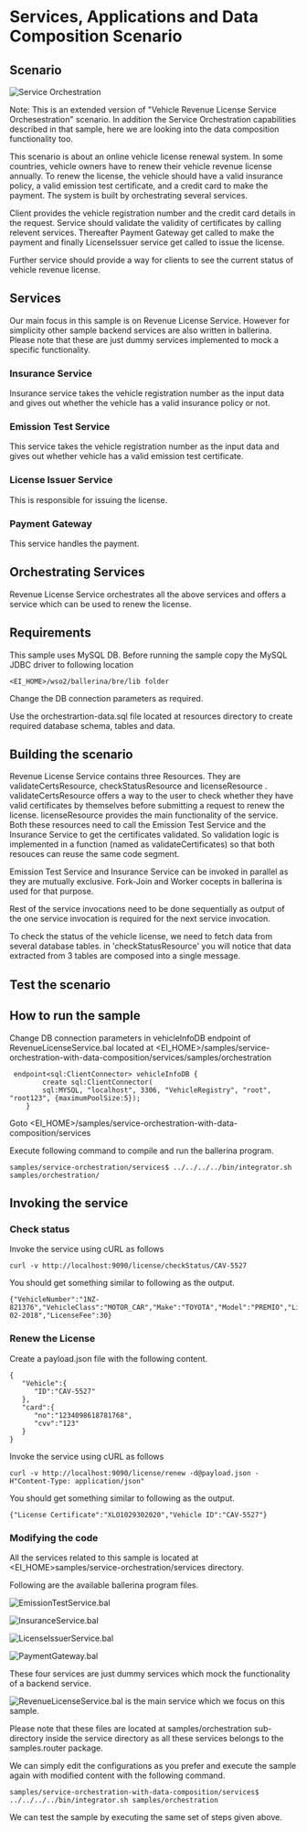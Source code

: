 # Services, Applications and Data Composition Scenario

## Scenario

![Service Orchestration](resources/orchestration-scenario.png "Service Orchestration")

Note:
This is an extended version of "Vehicle Revenue License Service Orchesestration" scenario.
In addition the Service Orchestration capabilities described in that sample,
here we are looking into the data composition functionality too.

This scenario is about an online vehicle license renewal system. 
In some countries, vehicle owners have to renew their vehicle revenue license annually. 
To renew the license, the vehicle should have a valid insurance policy, a valid emission test certificate, 
and a credit card to make the payment.
The system is built by orchestrating several services.

Client provides the vehicle registration number and the credit card details in the request.
Service should validate the validity of certificates by calling relevent services.
Thereafter Payment Gateway get called to make the payment and finally LicenseIssuer service get called to issue the license.

Further service should provide a way for clients to see the current status of vehicle revenue license.


## Services

Our main focus in this sample is on Revenue License Service. 
However for simplicity other sample backend services are also written in ballerina.
Please note that these are just dummy services implemented to mock a specific functionality.

### Insurance Service
Insurance service takes the vehicle registration number as the input data and gives out whether the vehicle has a valid insurance policy or not.

### Emission Test Service
This service takes the vehicle registration number as the input data and gives out whether vehicle has a valid emission test certificate.

### License Issuer Service

This is responsible for issuing the license.

### Payment Gateway
This service handles the payment.

## Orchestrating Services
Revenue License Service orchestrates all the above services and offers a service which can be used to renew the license.


## Requirements

This sample uses MySQL DB. Before running the sample copy the MySQL JDBC driver to following location
 ```
 <EI_HOME>/wso2/ballerina/bre/lib folder
 ```
Change the DB connection parameters as required.

Use the orchestrartion-data.sql file located at resources directory to create required database schema, tables and data.


## Building the scenario

Revenue License Service contains three Resources. They are validateCertsResource, checkStatusResource and licenseResource .
validateCertsResource offers a way to the user to check whether they have valid certificates by themselves before submitting a request to renew the license. 
licenseResource provides the main functionality of the service. 
Both these resources need to call the Emission Test Service and the Insurance Service to get the certificates validated.
So validation logic is implemented in a function (named as validateCertificates) so that both resouces can reuse the same code segment.

Emission Test Service and Insurance Service can be invoked in parallel as they are mutually exclusive.
 Fork-Join and Worker cocepts in ballerina is used for that purpose.

Rest of the service invocations need to be done sequentially as output of the one service invocation is required for the next service invocation.

To check the status of the vehicle license, we need to fetch data from several database tables.
in 'checkStatusResource' you will notice that data extracted from 3 tables are composed into a single message.

## Test the scenario

## How to run the sample

Change DB connection parameters in vehicleInfoDB endpoint of RevenueLicenseService.bal located at
<EI_HOME>/samples/service-orchestration-with-data-composition/services/samples/orchestration

```
 endpoint<sql:ClientConnector> vehicleInfoDB {
        create sql:ClientConnector(
        sql:MYSQL, "localhost", 3306, "VehicleRegistry", "root", "root123", {maximumPoolSize:5});
    }
```

Goto <EI_HOME>/samples/service-orchestration-with-data-composition/services

Execute following command to compile and run the ballerina program.
```
samples/service-orchestration/services$ ../../../../bin/integrator.sh samples/orchestration/
```

## Invoking the service


### Check status

Invoke the service using cURL as follows

```
curl -v http://localhost:9090/license/checkStatus/CAV-5527
```

You should get something similar to following as the output.
```
{"VehicleNumber":"1NZ-821376","VehicleClass":"MOTOR_CAR","Make":"TOYOTA","Model":"PREMIO","LicenseExpiry":"05-02-2018","LicenseFee":30}
```


### Renew the License


Create a payload.json file with the following content.
```
{
   "Vehicle":{
      "ID":"CAV-5527"
   },
   "card":{
      "no":"1234098618781768",
      "cvv":"123"
   }
}
```
Invoke the service using cURL as follows
```
curl -v http://localhost:9090/license/renew -d@payload.json -H"Content-Type: application/json"
```

You should get something similar to following as the output.
```
{"License Certificate":"XLO1029302020","Vehicle ID":"CAV-5527"}
```

### Modifying the code

All the services related to this sample is located at <EI_HOME>samples/service-orchestration/services directory.

Following are the available ballerina program files.

![EmissionTestService.bal](services/samples/service-orchestration-with-data-composition/EmissionTestService.bal)

![InsuranceService.bal](services/samples/service-orchestration-with-data-composition/InsuranceService.bal)

![LicenseIssuerService.bal](services/samples/service-orchestration-with-data-composition/LicenseIssuerService.bal)

![PaymentGateway.bal](services/samples/service-orchestration-with-data-composition/PaymentGateway.bal)


These four services are just dummy services which mock the functionality of a backend service.

![RevenueLicenseService.bal](services/samples/service-orchestration-with-data-composition/RevenueLicenseService.bal) is the main service which we focus on this sample.

Please note that these files are located at samples/orchestration sub-directory inside the service directory
as all these services belongs to the samples.router package.

We can simply edit the configurations as you prefer and execute the sample again with modified
content with the following command.

```
samples/service-orchestration-with-data-composition/services$ ../../../../bin/integrator.sh samples/orchestration
```

We can test the sample by executing the same set of steps given above.